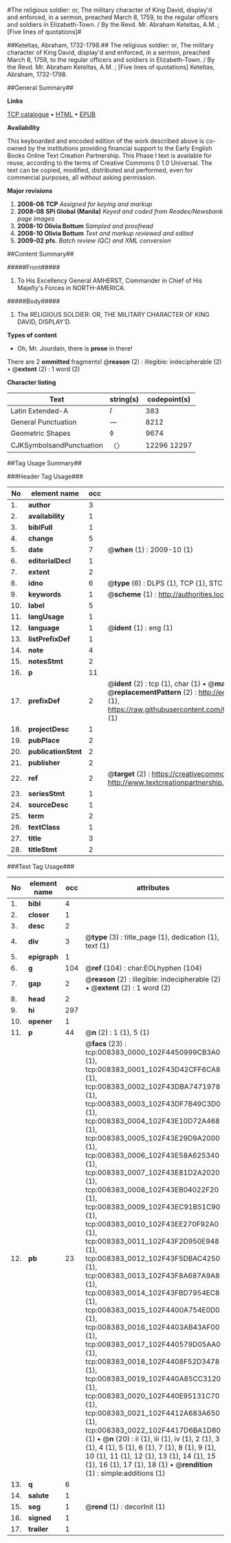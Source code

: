 #The religious soldier: or, The military character of King David, display'd and enforced, in a sermon, preached March 8, 1759, to the regular officers and soldiers in Elizabeth-Town. / By the Revd. Mr. Abraham Keteltas, A.M. ; [Five lines of quotations]#

##Keteltas, Abraham, 1732-1798.##
The religious soldier: or, The military character of King David, display'd and enforced, in a sermon, preached March 8, 1759, to the regular officers and soldiers in Elizabeth-Town. / By the Revd. Mr. Abraham Keteltas, A.M. ; [Five lines of quotations]
Keteltas, Abraham, 1732-1798.

##General Summary##

**Links**

[TCP catalogue](http://www.ota.ox.ac.uk/tcp/)  • 
[HTML](http://tei.it.ox.ac.uk/tcp/Texts-HTML/free/N06/N06608.html)  • 
[EPUB](http://tei.it.ox.ac.uk/tcp/Texts-EPUB/free/N06/N06608.epub)

**Availability**

This keyboarded and encoded edition of the
	       work described above is co-owned by the institutions
	       providing financial support to the Early English Books
	       Online Text Creation Partnership. This Phase I text is
	       available for reuse, according to the terms of Creative
	       Commons 0 1.0 Universal. The text can be copied,
	       modified, distributed and performed, even for
	       commercial purposes, all without asking permission.

**Major revisions**

1. __2008-08__ __TCP__ *Assigned for keying and markup*
1. __2008-08__ __SPi Global (Manila)__ *Keyed and coded from Readex/Newsbank page images*
1. __2008-10__ __Olivia Bottum__ *Sampled and proofread*
1. __2008-10__ __Olivia Bottum__ *Text and markup reviewed and edited*
1. __2009-02__ __pfs.__ *Batch review (QC) and XML conversion*

##Content Summary##

#####Front#####

1. To His Excellency General AMHERST, Commander in Chief of His Majeſty's Forces in NORTH-AMERICA.

#####Body#####

1. The RELIGIOUS SOLDIER: OR, THE MILITARY CHARACTER OF KING DAVID, DISPLAY'D.

**Types of content**

  * Oh, Mr. Jourdain, there is **prose** in there!

There are 2 **ommitted** fragments! 
 @__reason__ (2) : illegible: indecipherable (2)  •  @__extent__ (2) : 1 word (2)

**Character listing**


|Text|string(s)|codepoint(s)|
|---|---|---|
|Latin Extended-A|ſ|383|
|General Punctuation|—|8212|
|Geometric Shapes|◊|9674|
|CJKSymbolsandPunctuation|〈〉|12296 12297|

##Tag Usage Summary##

###Header Tag Usage###

|No|element name|occ|attributes|
|---|---|---|---|
|1.|__author__|3||
|2.|__availability__|1||
|3.|__biblFull__|1||
|4.|__change__|5||
|5.|__date__|7| @__when__ (1) : 2009-10 (1)|
|6.|__editorialDecl__|1||
|7.|__extent__|2||
|8.|__idno__|6| @__type__ (6) : DLPS (1), TCP (1), STC (1), NOTIS (1), IMAGE-SET (1), EVANS-CITATION (1)|
|9.|__keywords__|1| @__scheme__ (1) : http://authorities.loc.gov/ (1)|
|10.|__label__|5||
|11.|__langUsage__|1||
|12.|__language__|1| @__ident__ (1) : eng (1)|
|13.|__listPrefixDef__|1||
|14.|__note__|4||
|15.|__notesStmt__|2||
|16.|__p__|11||
|17.|__prefixDef__|2| @__ident__ (2) : tcp (1), char (1)  •  @__matchPattern__ (2) : ([0-9\-]+):([0-9IVX]+) (1), (.+) (1)  •  @__replacementPattern__ (2) : http://eebo.chadwyck.com/downloadtiff?vid=$1&page=$2 (1), https://raw.githubusercontent.com/textcreationpartnership/Texts/master/tcpchars.xml#$1 (1)|
|18.|__projectDesc__|1||
|19.|__pubPlace__|2||
|20.|__publicationStmt__|2||
|21.|__publisher__|2||
|22.|__ref__|2| @__target__ (2) : https://creativecommons.org/publicdomain/zero/1.0/ (1), http://www.textcreationpartnership.org/docs/. (1)|
|23.|__seriesStmt__|1||
|24.|__sourceDesc__|1||
|25.|__term__|2||
|26.|__textClass__|1||
|27.|__title__|3||
|28.|__titleStmt__|2||


###Text Tag Usage###

|No|element name|occ|attributes|
|---|---|---|---|
|1.|__bibl__|4||
|2.|__closer__|1||
|3.|__desc__|2||
|4.|__div__|3| @__type__ (3) : title_page (1), dedication (1), text (1)|
|5.|__epigraph__|1||
|6.|__g__|104| @__ref__ (104) : char:EOLhyphen (104)|
|7.|__gap__|2| @__reason__ (2) : illegible: indecipherable (2)  •  @__extent__ (2) : 1 word (2)|
|8.|__head__|2||
|9.|__hi__|297||
|10.|__opener__|1||
|11.|__p__|44| @__n__ (2) : 1 (1), 5 (1)|
|12.|__pb__|23| @__facs__ (23) : tcp:008383_0000_102F4450999CB3A0 (1), tcp:008383_0001_102F43D42CFF6CA8 (1), tcp:008383_0002_102F43DBA7471978 (1), tcp:008383_0003_102F43DF7B49C3D0 (1), tcp:008383_0004_102F43E10D72A468 (1), tcp:008383_0005_102F43E29D9A2000 (1), tcp:008383_0006_102F43E58A625340 (1), tcp:008383_0007_102F43E81D2A2020 (1), tcp:008383_0008_102F43EB04022F20 (1), tcp:008383_0009_102F43EC91B51C90 (1), tcp:008383_0010_102F43EE270F92A0 (1), tcp:008383_0011_102F43F2D950E948 (1), tcp:008383_0012_102F43F5DBAC4250 (1), tcp:008383_0013_102F43F8A687A9A8 (1), tcp:008383_0014_102F43FBD7954EC8 (1), tcp:008383_0015_102F4400A754E0D0 (1), tcp:008383_0016_102F4403AB43AF00 (1), tcp:008383_0017_102F440579D05AA0 (1), tcp:008383_0018_102F4408F52D3478 (1), tcp:008383_0019_102F440A85CC3120 (1), tcp:008383_0020_102F440E95131C70 (1), tcp:008383_0021_102F4412A683A650 (1), tcp:008383_0022_102F4417D6BA1D80 (1)  •  @__n__ (20) : ii (1), iii (1), iv (1), 2 (1), 3 (1), 4 (1), 5 (1), 6 (1), 7 (1), 8 (1), 9 (1), 10 (1), 11 (1), 12 (1), 13 (1), 14 (1), 15 (1), 16 (1), 17 (1), 18 (1)  •  @__rendition__ (1) : simple:additions (1)|
|13.|__q__|6||
|14.|__salute__|1||
|15.|__seg__|1| @__rend__ (1) : decorInit (1)|
|16.|__signed__|1||
|17.|__trailer__|1||
